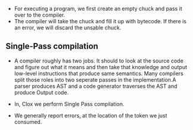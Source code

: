 - For executing a program, we first create an empty chuck and pass it over to the compiler.
- The compiler will take the chuck and fill it up with bytecode. If there is an error, we will discard the unsable chuck.

## Single-Pass compilation

- A compiler roughly has two jobs. It should to look at the source code and figure out what it means and then take that knowledge and output low-level instructions that produce same semantics. Many compilers split those roles into two seperate passes in the implementation.A parser produces AST and a code generator traverses the AST and produce Output code.
- In, Clox we perform Single Pass compilation.

- We generally report errors, at the location of the token we just consumed.
